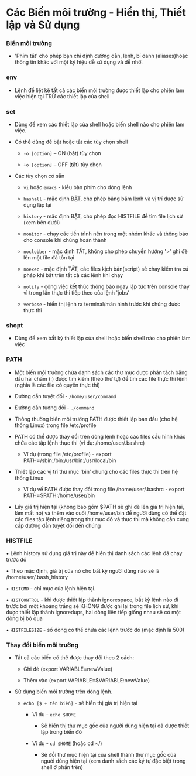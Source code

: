 # Các Biến môi trường - Hiển thị, Thiết lập và Sử dụng

### Biến môi trường  

- 'Phím tắt' cho phép bạn chỉ định đường dẫn, lệnh, bí danh (aliases)hoặc thông tin khác với một ký hiệu dễ sử dụng và dễ nhớ.

### env

- Lệnh để liệt kê tất cả các biến môi trường được thiết lập cho phiên làm việc hiện tại 
TRỪ các thiết lập của shell  

### set  

- Dùng để xem các thiết lập của shell hoặc biến shell nào cho phiên làm việc. 

- Có thể dùng để bật hoặc tắt các tùy chọn shell

    + `-o [option]` – ON (bật) tùy chọn  
    
    + `+o [option]` – OFF (tắt) tùy chọn  

- Các tùy chọn có sẵn

	- `vi` hoặc `emacs` - kiểu bàn phím cho dòng lệnh

	- `hashall` - mặc định BẬT, cho phép bảng băm lệnh và vị trí được sử dụng lặp lại  

	- `history` - mặc định BẬT, cho phép đọc HISTFILE để tìm file lịch sử (xem bên dưới)  

	- `monitor` - chạy các tiến trình nền trong một nhóm khác và thông báo cho console khi chúng hoàn thành  

	- `noclobber` - mặc định TẮT, không cho phép chuyển hướng '>' ghi đè lên một file đã tồn tại

	- `noexec` - mặc định TẮT, các files kịch bản(script) sẽ chạy kiểm tra cú pháp khi bật trên tất cả các lệnh khi chạy

	- `notify` - công việc kết thúc thông báo ngay lập tức trên console thay vì trong lần thực thi tiếp theo của lệnh 'jobs'  

	- `verbose` - hiển thị lệnh ra terminal/màn hình trước khi chúng được thực thi

### shopt  

- Dùng để xem bất kỳ thiết lập của shell hoặc biến shell nào cho phiên làm việc  

### PATH  

- Một biến môi trường chứa danh sách các thư mục được phân tách bằng dấu hai  chấm (:) được tìm kiếm (theo thứ tự) để tìm các file thực thi lệnh (nghĩa là các file có quyền thực thi) 

- Đường dẫn tuyệt đối - `/home/user/command`

- Đường dẫn tương đối - `./command`

- Thông thường biến môi trường PATH được thiết lập ban đầu (cho hệ thống Linux) trong file /etc/profile

- PATH có thể được thay đổi trên dòng lệnh hoặc các files cấu hình khác chứa các tập lệnh thực thi (ví dụ: /home/user/.bashrc)

	+ Ví dụ (trong file /etc/profile) - export PATH=/sbin:/bin:/usr/bin:/usr/local/bin

- Thiết lập các vị trí thư mục 'bin' chung cho các files thực thi trên hệ thống Linux

	+ Ví dụ về PATH được thay đổi trong file /home/user/.bashrc - export PATH=$PATH:/home/user/bin

- Lấy giá trị hiện tại (không bao gồm $PATH sẽ ghi đè lên giá trị hiện tại, làm mất nó) và thêm vào cuối /home/user/bin để người dùng có thể đặt các files tập lệnh riêng trong thư mục đó và thực thi mà không cần cung cấp đường dẫn tuyệt đối đến chúng

### HISTFILE

• Lệnh history sử dụng giá trị này để hiển thị danh sách các lệnh đã chạy trước đó

• Theo mặc định, giá trị của nó cho bất kỳ người dùng nào sẽ là /home/user/.bash_history

• `HISTCMD` - chỉ mục của lệnh hiện tại.

• `HISTCONTROL` - khi được thiết lập thành ignorespace, bất kỳ lệnh nào đi trước bởi một khoảng trắng sẽ KHÔNG được ghi lại trong file lịch sử, khi được thiết lập thành ignoredups, hai dòng liên tiếp giống nhau sẽ có một dòng bị bỏ qua

• `HISTFILESIZE` - số dòng có thể chứa các lệnh trước đó (mặc định là 500)

### Thay đổi biến môi trường

- Tất cả các biến có thể được thay đổi theo 2 cách:

	+ Ghi đè (export VARIABLE=newValue)

	+ Thêm vào (export VARIABLE=$VARIABLE:newValue)

- Sử dụng biến môi trường trên dòng lệnh.  

	+ `echo [$ + tên biến]` - sẽ hiển thị giá trị hiện tại

        + Ví dụ - `echo $HOME`

            + Sẽ hiển thị thư mục gốc của người dùng hiện tại đã được thiết lập trong biến đó  
        
        + Ví dụ - `cd $HOME` (hoặc cd ~/)  
            
            + Sẽ đổi thư mục hiện tại của shell thành thư mục gốc của người dùng hiện tại (xem danh sách các ký tự đặc biệt trong shell ở phần trên)                                                      